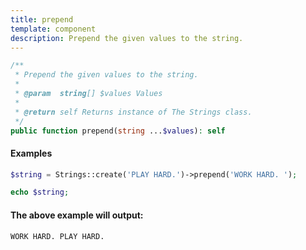```yaml
---
title: prepend
template: component
description: Prepend the given values to the string.
---
```


```php
/**
 * Prepend the given values to the string.
 *
 * @param  string[] $values Values
 *
 * @return self Returns instance of The Strings class.
 */
public function prepend(string ...$values): self
```

#### Examples

```php
$string = Strings::create('PLAY HARD.')->prepend('WORK HARD. ');

echo $string;
```

#### The above example will output:

```text
WORK HARD. PLAY HARD.
```

